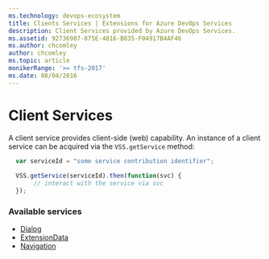 ```yaml
---
ms.technology: devops-ecosystem
title: Clients Services | Extensions for Azure DevOps Services
description: Client Services provided by Azure DevOps Services.
ms.assetid: 92736987-875E-4816-B835-F04917B4AF46
ms.author: chcomley
author: chcomley
ms.topic: article
monikerRange: '>= tfs-2017'
ms.date: 08/04/2016
---
```


# Client Services


A client service provides client-side (web) capability.  An instance of a client service can be acquired via the `VSS.getService` method:

```js
  var serviceId = "some service contribution identifier";
  
  VSS.getService(serviceId).then(function(svc) {
       // interact with the service via svc      
  });
```

### Available services

* [Dialog](./api/VSS/SDK/Services/Dialogs/HostDialogService.md)
* [ExtensionData](./api/VSS/SDK/Services/ExtensionData/ExtensionDataService.md)
* [Navigation](./api/VSS/SDK/Services/Navigation/HostNavigationService.md)
